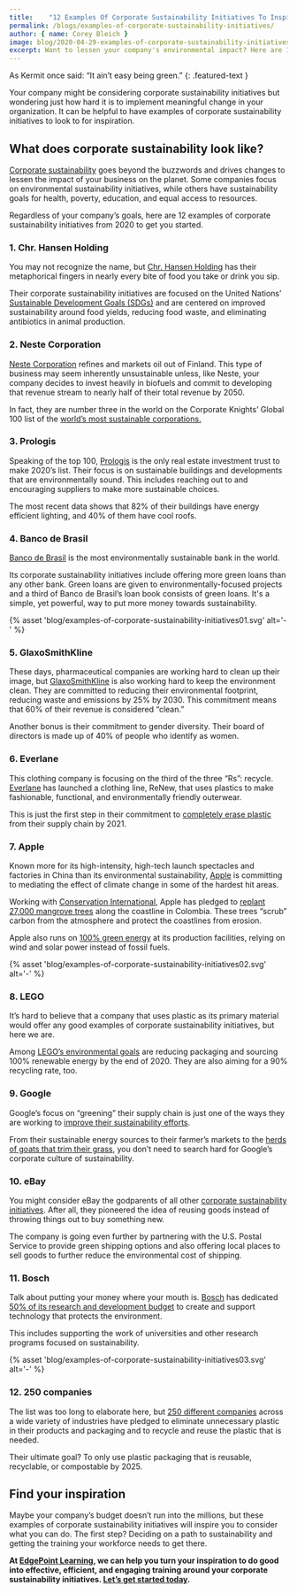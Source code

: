 ```yaml
---
title:    "12 Examples Of Corporate Sustainability Initiatives To Inspire Your Goals"
permalink: /blogs/examples-of-corporate-sustainability-initiatives/
author: { name: Corey Bleich }
image: blog/2020-04-29-examples-of-corporate-sustainability-initiatives.jpg
excerpt: Want to lessen your company's environmental impact? Here are 12 examples of corporate sustainability initiatives from 2020 to get you started.
---
```


As Kermit once said: “It ain’t easy being green.” 
{: .featured-text }

Your company might be considering corporate sustainability initiatives but wondering just how hard it is to implement meaningful change in your organization. It can be helpful to have examples of corporate sustainability initiatives to look to for inspiration. 

## What does corporate sustainability look like?

[Corporate sustainability](https://ituabsorbtech.com/environmental-sustainability-business-goals-real-world-examples/) goes beyond the buzzwords and drives changes to lessen the impact of your business on the planet. Some companies focus on environmental sustainability initiatives, while others have sustainability goals for health, poverty, education, and equal access to resources.

Regardless of your company’s goals, here are 12 examples of corporate sustainability initiatives from 2020 to get you started.

### 1. Chr. Hansen Holding

You may not recognize the name, but [Chr. Hansen Holding](https://www.chr-hansen.com/en) has their metaphorical fingers in nearly every bite of food you take or drink you sip. 

Their corporate sustainability initiatives are focused on the United Nations’ [Sustainable Development Goals (SDGs)](http://www.perillon.com/blog/the-ehs-leaders-guide-to-the-sustainable-development-goals-sdgs) and are centered on improved sustainability around food yields, reducing food waste, and eliminating antibiotics in animal production.

### 2. Neste Corporation

[Neste Corporation](https://www.neste.com/corporate-info) refines and markets oil out of Finland. This type of business may seem inherently unsustainable unless, like Neste, your company decides to invest heavily in biofuels and commit to developing that revenue stream to nearly half of their total revenue by 2050.

In fact, they are number three in the world on the Corporate Knights’ Global 100 list of the [world’s most sustainable corporations.](https://www.corporateknights.com/reports/2020-global-100/2020-global-100-ranking-15795648/) 

### 3. Prologis

Speaking of the top 100, [Prologis](https://www.prologis.com/) is the only real estate investment trust to make 2020’s list. Their focus is on sustainable buildings and developments that are environmentally sound. This includes reaching out to and encouraging suppliers to make more sustainable choices. 

The most recent data shows that 82% of their buildings have energy efficient lighting, and 40% of them have cool roofs. 

### 4. Banco de Brasil

[Banco de Brasil](https://www.bb.com.br/pbb/pagina-inicial#/) is the most environmentally sustainable bank in the world. 

Its corporate sustainability initiatives include offering more green loans than any other bank. Green loans are given to environmentally-focused projects and a third of Banco de Brasil’s loan book consists of green loans. It's a simple, yet powerful, way to put more money towards sustainability. 

{% asset 'blog/examples-of-corporate-sustainability-initiatives01.svg'
   alt='-' %}


### 5. GlaxoSmithKline

These days, pharmaceutical companies are working hard to clean up their image, but [GlaxoSmithKline](https://www.gsk.com/) is also working hard to keep the environment clean. They are committed to reducing their environmental footprint, reducing waste and emissions by 25% by 2030. This commitment means that 60% of their revenue is considered “clean.”

Another bonus is their commitment to gender diversity. Their board of directors is made up of 40% of people who identify as women.

### 6. Everlane

This clothing company is focusing on the third of the three “Rs”: recycle. [Everlane](https://www.everlane.com/) has launched a clothing line, ReNew, that uses plastics to make fashionable, functional, and environmentally friendly outerwear. 

This is just the first step in their commitment to [completely erase plastic](https://www.everlane.com/renew) from their supply chain by 2021.

### 7. Apple

Known more for its high-intensity, high-tech launch spectacles and factories in China than its environmental sustainability, [Apple](https://www.apple.com/) is committing to mediating the effect of climate change in some of the hardest hit areas. 

Working with [Conservation International](https://www.conservation.org/), Apple has pledged to [replant 27,000 mangrove trees](https://www.fastcompany.com/90236715/apple-is-investing-in-a-huge-mangrove-forest-in-colombia) along the coastline in Colombia. These trees “scrub” carbon from the atmosphere and protect the coastlines from erosion.

Apple also runs on [100% green energy](https://www.fastcompany.com/40554151/how-apple-got-to-100-renewable-energy-the-right-way) at its production facilities, relying on wind and solar power instead of fossil fuels. 

{% asset 'blog/examples-of-corporate-sustainability-initiatives02.svg'
   alt='-' %}


### 8. LEGO

It’s hard to believe that a company that uses plastic as its primary material would offer any good examples of corporate sustainability initiatives, but here we are. 

Among [LEGO’s environmental goals](https://www.forbes.com/sites/sujatakundu/2019/10/30/lego-challenge-to-find-a-strong-sustainable-alternative-plastic/#762711d23647) are reducing packaging and sourcing 100% renewable energy by the end of 2020. They are also aiming for a 90% recycling rate, too.

### 9. Google

Google’s focus on “greening” their supply chain is just one of the ways they are working to [improve their sustainability efforts](https://sustainability.google/). 

From their sustainable energy sources to their farmer’s markets to the [herds of goats that trim their grass](https://www.smithsonianmag.com/science-nature/google-rents-goats-to-mow-the-lawn-11402182/), you don’t need to search hard for Google’s corporate culture of sustainability.

### 10. eBay

You might consider eBay the godparents of all other [corporate sustainability initiatives](https://tamebay.com/2019/09/ebay-accelerates-sustainability-drive.html). After all, they pioneered the idea of reusing goods instead of throwing things out to buy something new. 

The company is going even further by partnering with the U.S. Postal Service to provide green shipping options and also offering local places to sell goods to further reduce the environmental cost of shipping.

### 11. Bosch

Talk about putting your money where your mouth is. [Bosch](https://www.bosch.us/) has dedicated [50% of its research and development budget](https://www.businesswire.com/news/home/20160802005420/en/Focus-Development-Energy-Efficient-Technologies-Bosch-Invests-Energy) to create and support technology that protects the environment. 

This includes supporting the work of universities and other research programs focused on sustainability.

{% asset 'blog/examples-of-corporate-sustainability-initiatives03.svg'
   alt='-' %}



### 12. 250 companies

The list was too long to elaborate here, but [250 different companies](https://www.fastcompany.com/90256235/250-organizations-are-joining-forces-to-end-plastic-waste) across a wide variety of industries have pledged to eliminate unnecessary plastic in their products and packaging and to recycle and reuse the plastic that is needed. 

Their ultimate goal? To only use plastic packaging that is reusable, recyclable, or compostable by 2025.

## Find your inspiration 

Maybe your company’s budget doesn’t run into the millions, but these examples of corporate sustainability initiatives will inspire you to consider what you can do. The first step? Deciding on a path to sustainability and getting the training your workforce needs to get there.

<strong>At [EdgePoint Learning](https://www.edgepointlearning.com/), we can help you turn your inspiration to do good into effective, efficient, and engaging training around your corporate sustainability initiatives. [Let’s get started today](https://www.edgepointlearning.com/contact/).</strong>
